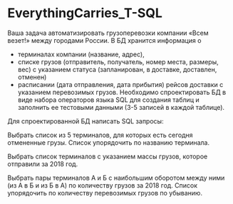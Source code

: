 # EverythingCarries_T-SQL
Ваша задача автоматизировать грузоперевозки компании «Всем везет!» между городами России. 
В БД хранится информация о 
 - терминалах компании (название, адрес),
 - списке грузов (отправитель, получатель, номер места, размеры, вес)
 с указанием статуса (запланирован, в доставке, доставлен, отменен)  
 - расписании (дата отправления, дата прибытия) рейсов доставки с указанием перевозимых грузов. 
Необходимо спроектировать БД в виде набора операторов языка SQL для создания таблиц и заполнить 
ее тестовыми данными (3-5 записей в каждой таблице).

Для спроектированной БД написать SQL запросы:

Выбрать список из 5 терминалов, для которых есть сегодня отмененные грузы. 
Список упорядочить по названию терминала. 

Выбрать список терминалов с указанием массы грузов, которое отправили за 2018 год.

Выбрать пары терминалов А и Б с наибольшим оборотом между ними (из А в Б и из Б в А) 
по количеству грузов за 2018 год. 
Список упорядочить по количеству перевозимых грузов по убыванию.
